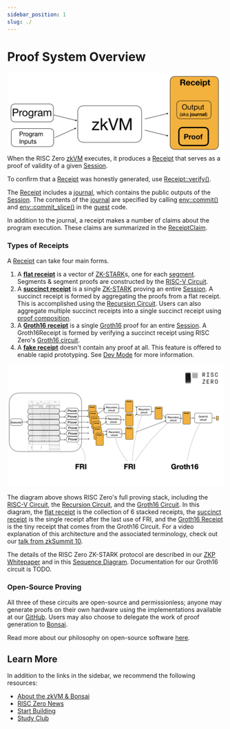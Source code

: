 ```yaml
---
sidebar_position: 1
slug: ./
---
```


# Proof System Overview

![A diagram of a receipt as the output of a zkVM program](assets/receipt.png)
When the RISC Zero [zkVM] executes, it produces a [Receipt] that serves as a proof of validity of a given [Session].

To confirm that a [Receipt] was honestly generated, use [Receipt::verify()].

The [Receipt] includes a [journal], which contains the public outputs of the [Session].
The contents of the [journal] are specified by calling [env::commit()] and [env::commit_slice()] in the [guest] code.

In addition to the journal, a receipt makes a number of claims about the program execution.
These claims are summarized in the [ReceiptClaim].

### Types of Receipts

A [Receipt] can take four main forms.

1. A **[flat receipt]** is a vector of [ZK-STARK]s, one for each [segment]. Segments & segment proofs are constructed by the [RISC-V Circuit].
2. A **[succinct receipt]** is a single [ZK-STARK] proving an entire [Session]. A succinct receipt is formed by aggregating the proofs from a flat receipt. This is accomplished using the [Recursion Circuit]. Users can also aggregate multiple succinct receipts into a single succinct receipt using [proof composition].
3. A **[Groth16 receipt]** is a single [Groth16] proof for an entire [Session]. A Groth16Receipt is formed by verifying a succinct receipt using RISC Zero's [Groth16 circuit].
4. A **[fake receipt]** doesn't contain any proof at all. This feature is offered to enable rapid prototyping. See [Dev Mode] for more information.

![The layers of the RISC Zero proving system](assets/proof-system-layers.png)

The diagram above shows RISC Zero's full proving stack, including the [RISC-V Circuit], the [Recursion Circuit], and the [Groth16 Circuit]. In this diagram, the [flat receipt] is the collection of 6 stacked receipts, the [succinct receipt] is the single receipt after the last use of FRI, and the [Groth16 Receipt] is the tiny receipt that comes from the Groth16 Circuit.
For a video explanation of this architecture and the associated terminology, check out our [talk from zkSummit 10].

The details of the RISC Zero ZK-STARK protocol are described in our [ZKP Whitepaper] and in this [Sequence Diagram].
Documentation for our Groth16 circuit is TODO.

### Open-Source Proving

All three of these circuits are open-source and permissionless; anyone may generate proofs on their own hardware using the implementations available at our [GitHub].
Users may also choose to delegate the work of proof generation to [Bonsai].

Read more about our philosophy on open-source software [here](https://risczero.com/news/open-source).

## Learn More

In addition to the links in the sidebar, we recommend the following resources:

- [About the zkVM & Bonsai](/api/zkvm)
- [RISC Zero News](https://risczero.com/news)
- [Start Building](/api/zkvm/quickstart)
- [Study Club]

[Dev Mode]: https://dev.risczero.com/zkvm/dev-mode
[zkVM]: https://docs.rs/risc0-zkvm
[Receipt]: https://docs.rs/risc0-zkvm/*/risc0_zkvm/struct.Receipt.html
[ReceiptClaim]: https://docs.rs/risc0-zkvm/*/risc0_zkvm/struct.ReceiptClaim.html
[SegmentReceipts]: https://docs.rs/risc0-zkvm/*/risc0_zkvm/struct.SegmentReceipts.html
[SegmentReceipt]: https://docs.rs/risc0-zkvm/*/risc0_zkvm/struct.SegmentReceipt.html
[flat receipt]: https://docs.rs/risc0-zkvm/0.19.1/risc0_zkvm/struct.FlatReceipt.html
[succinct receipt]: https://docs.rs/risc0-zkvm/0.19.1/risc0_zkvm/struct.SuccinctReceipt.html
[Groth16]: https://dev.risczero.com/terminology#groth16
[Groth16 receipt]: https://dev.risczero.com/terminology#groth16-receipt
[Groth16 Circuit]: https://dev.risczero.com/terminology#groth16-circuit
[fake receipt]: https://dev.risczero.com/api/zkvm/dev-mode
[session]: https://dev.risczero.com/terminology#session
[proof composition]: https://dev.risczero.com/terminology#composition
[Receipt::verify()]: https://docs.rs/risc0-zkvm/*/risc0_zkvm/struct.Receipt.html#method.verify
[ImageID]: https://docs.rs/risc0-zkvm/*/risc0_zkvm/struct.SystemState.html
[journal]: https://docs.rs/risc0-zkvm/*/risc0_zkvm/struct.Receipt.html#structfield.journal
[env::commit()]: https://docs.rs/risc0-zkvm/*/risc0_zkvm/guest/env/fn.commit.html
[env::commit_slice()]: https://docs.rs/risc0-zkvm/*/risc0_zkvm/guest/env/fn.commit_slice.html
[guest]: https://docs.rs/risc0-zkvm/*/risc0_zkvm/guest
[ZK-STARK]: ../reference-docs/about-starks.md
[segment]: https://dev.risczero.com/terminology#segment
[ZKP Whitepaper]: https://www.risczero.com/proof-system-in-detail.pdf
[Recursion Circuit]: https://dev.risczero.com/terminology#recursion-circuit
[RISC-V Circuit]: https://dev.risczero.com/terminology#risc-v-circuit
[Sequence Diagram]: ./proof-system-sequence-diagram.md
[Study Club]: https://dev.risczero.com/studyclub
[talk from zkSummit 10]: https://www.youtube.com/watch?v=wkIBN2CGJdc
[GitHub]: https://github.com/risc0/risc0
[Bonsai]: https://bonsai.xyz
